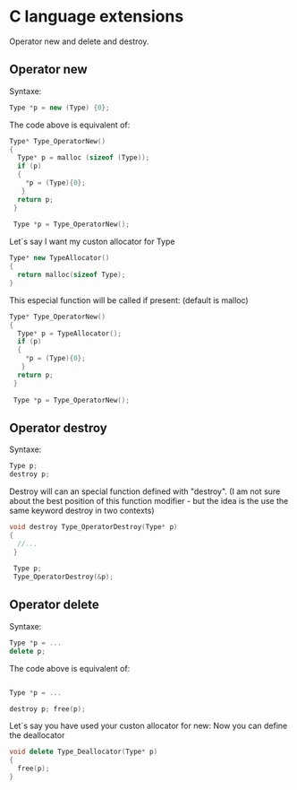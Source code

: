 # C language extensions

Operator new and delete and destroy.

## Operator new

Syntaxe:

```cpp
Type *p = new (Type) {0};
```

The code above is equivalent of:

```cpp
Type* Type_OperatorNew()
{
  Type* p = malloc (sizeof (Type));
  if (p)
  {
    *p = (Type){0};
   }
  return p;
 } 
 
 Type *p = Type_OperatorNew();
```

Let´s say I want my custon allocator for Type

```cpp
Type* new TypeAllocator()
{
  return malloc(sizeof Type);
}
```
This especial function will be called if present: (default is malloc)

```cpp
Type* Type_OperatorNew()
{
  Type* p = TypeAllocator();
  if (p)
  {
    *p = (Type){0};
   }
  return p;
 } 
 
 Type *p = Type_OperatorNew();
```

## Operator destroy

Syntaxe:

```cpp
Type p;
destroy p;
```
Destroy will can an special function defined with "destroy". 
(I am not sure about the best position of this function modifier - but the idea is the use the same keyword destroy in two contexts)

```cpp
void destroy Type_OperatorDestroy(Type* p)
{
  //...
 }   
 
 Type p;
 Type_OperatorDestroy(&p);

```

## Operator delete

Syntaxe:

```cpp
Type *p = ...
delete p;
```

The code above is equivalent of:

```cpp

Type *p = ...

destroy p; free(p);
```
Let´s say you have used your custon allocator for new:
Now you can define the deallocator

```cpp
void delete Type_Deallocator(Type* p)
{
  free(p);
} 
```
 
 
